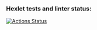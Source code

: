 ### Hexlet tests and linter status:
[![Actions Status](https://github.com/algins/php-project-lvl4/workflows/hexlet-check/badge.svg)](https://github.com/algins/php-project-lvl4/actions)